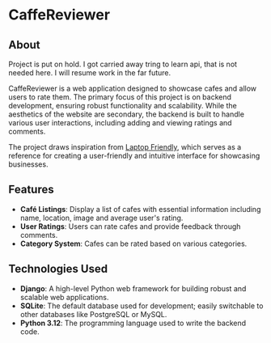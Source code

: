 # CaffeReviewer

## About
Project is put on hold. I got carried away tring to learn api, that is not needed here. I will resume work in the far future.

CaffeReviewer is a web application designed to showcase cafes and allow users to rate them. The primary focus of this project is on backend development, ensuring robust functionality and scalability. While the aesthetics of the website are secondary, the backend is built to handle various user interactions, including adding and viewing ratings and comments.

The project draws inspiration from [Laptop Friendly](https://laptopfriendly.co/), which serves as a reference for creating a user-friendly and intuitive interface for showcasing businesses.

## Features

- **Café Listings**: Display a list of cafes with essential information including name, location, image and average user's rating.
- **User Ratings**: Users can rate cafes and provide feedback through comments.
- **Category System**: Cafes can be rated based on various categories.

## Technologies Used

- **Django**: A high-level Python web framework for building robust and scalable web applications.
- **SQLite**: The default database used for development; easily switchable to other databases like PostgreSQL or MySQL.
- **Python 3.12**: The programming language used to write the backend code.


